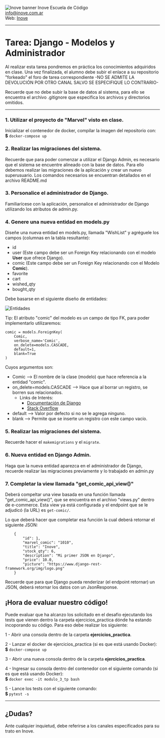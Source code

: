 ![Inove banner](/inove.jpg)
Inove Escuela de Código\
info@inove.com.ar\
Web: [Inove](http://inove.com.ar)

---
# Tarea: Django - Modelos y Administrador

Al realizar esta tarea pondremos en práctica los conocimientos adquiridos en clase.
Una vez finalizada, el alumno debe subir el enlace a su repositorio "forkeado" el foro de tarea correspondiente -NO SE ADMITE LA DEVOLUCIÓN POR OTRO CANAL SALVO SE ESPECIFIQUE LO CONTRARIO- 

Recuerde que no debe subir la base de datos al sistema, para ello se encuentra el archivo .gitignore que especifica los archivos y directorios omitidos.

---

### 1. Utilizar el proyecto de "Marvel" visto en clase.
Inicializar el contenedor de docker, compilar la imagen del repositorio con:
**$** `docker-compose up`

### 2. Realizar las migraciones del sistema.
Recuerde que para poder comenzar a utilizar el Django Admin, es necesario que el sistema se encuentre alineado con la base de datos. Para ello debemos realizar las migraciones de la aplicación y crear un nuevo superusuario.
Los comandos necesarios se encuentran detallados en el archivo README.md

### 3. Personalice el administrador de Django.
Familiarícese con la aplicación, personalice el administrador de Django utilizando los atributos de admin.py.

### 4. Genere una nueva entidad en models.py 
Diseñe una nueva entidad en models.py, llamada "WishList" y agréguele los campos (columnas en la tabla resultante):
* id
* user (Este campo debe ser un Foreign Key relacionando con el modelo **User** que ofrece Django).
* comic (Este campo debe ser un Foreign Key relacionando con el Modelo **Comic**).
* favorite
* cart
* wished_qty
* bought_qty 

Debe basarse en el siguiente diseño de entidades:

![Entidades](/entidades.png)

Tip:
El atributo "comic" del modelo es un campo de tipo FK, para poder implementarlo utilizaremos:

```
comic = models.ForeignKey(
    Comic,
    verbose_name='Comic',
    on_delete=models.CASCADE,
    default=1,
    blank=True
)
```
Cuyos argumentos son:

* Comic --> El nombre de la clase (modelo) que hace referencia a la entidad "comic".
* on_delete=models.CASCADE --> Hace que al borrar un registro, se borren sus relacionados.
    - Links de Interés:
      - [Documentación de Django](https://docs.djangoproject.com/en/3.2/ref/models/fields/#arguments)
      - [Stack Overflow](https://stackoverflow.com/questions/38388423/what-does-on-delete-do-on-django-models)
* default --> Valor por defecto si no se le agrega ninguno.
* blank --> Permite que se inserte un registro con este campo vacío.

### 5. Realizar las migraciones del sistema.
Recuerde hacer el `makemigrations` y el `migrate`.

### 6. Nueva entidad en Django Admin.
Haga que la nueva entidad aparezca en el administrador de Django, recuerde realizar las migraciones previamente y lo trabajado en admin.py

### 7. Completar la view llamada "get_comic_api_view()"
Deberá compeltar una view basada en una función llamada "get_comic_api_view()", que se encuentra en el archivo "views.py" dentro de e-commerce. Esta view ya está configurada y el endpoint que se le adjudicó (la URL) es `get-comic/`.

Lo que deberá hacer que completar esa función la cual deberá retornar el siguiente JSON:
```
    {
        "id": 1,
        "marvel_comic": "1010",
        "title": "Inove",
        "stock_qty": 6,
        "description": "Mi primer JSON en Django",
        "price": 10.0,
        "picture": "https://www.django-rest-framework.org/img/logo.png"
    }
```

Recuerde que para que Django pueda renderizar (el endpoint retornar) un JSON, deberá retornar los datos con un JsonResponse.

## ¡Hora de evaluar nuestro código!
Puede evaluar que ha alcanzo los solicitado en el desafio ejecutando los tests que vienen dentro la carpeta ejercicios_practica dónde ha estando incoporando su código. Para eso debe realizar los siguiente:

1 - Abrir una consola dentro de la carpeta **ejercicios_practica**.

2 - Lanzar el docker de ejercicios_practica (si es que está usando Docker):\
**$** `docker-compose up`

3 - Abrir una nueva consola dentro de la carpeta **ejercicios_practica**.

4 - Ingresar su consola dentro del contenedor con el siguiente comando (si es que está usando Docker):\
**$** `docker exec -it modulo_3_tp bash`

5 - Lance los tests con el siguiente comando:\
**$** `pytest -s`


---

## ¿Dudas?
Ante cualquier inquietud, debe referirse a los canales especificados para su trato en Inove.
